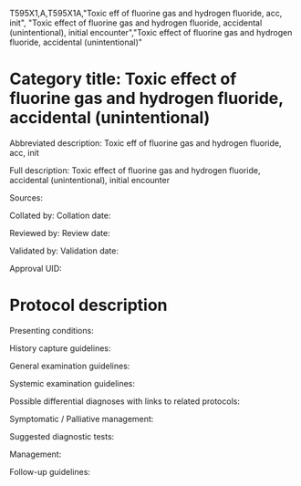 T595X1,A,T595X1A,"Toxic eff of fluorine gas and hydrogen fluoride, acc, init", "Toxic effect of fluorine gas and hydrogen fluoride, accidental (unintentional), initial encounter","Toxic effect of fluorine gas and hydrogen fluoride, accidental (unintentional)"
# Category title: Toxic effect of fluorine gas and hydrogen fluoride, accidental (unintentional)

Abbreviated description: Toxic eff of fluorine gas and hydrogen fluoride, acc, init

Full description: Toxic effect of fluorine gas and hydrogen fluoride, accidental (unintentional), initial encounter

Sources:

Collated by:
Collation date:

Reviewed by:
Review date:

Validated by:
Validation date:

Approval UID:

# Protocol description

Presenting conditions:

History capture guidelines:

General examination guidelines:

Systemic examination guidelines:

Possible differential diagnoses with links to related protocols:

Symptomatic / Palliative management:

Suggested diagnostic tests:

Management:

Follow-up guidelines:

